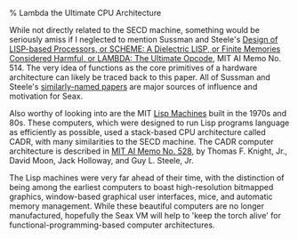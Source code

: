 % Lambda the Ultimate CPU Architecture

While not directly related to the SECD machine, something would be seriously amiss if I neglected to mention Sussman and Steele's [Design of LISP-based Processors, or SCHEME: A Dielectric LISP, or Finite Memories Considered Harmful, or LAMBDA: The Ultimate Opcode](http://repository.readscheme.org/ftp/papers/ai-lab-pubs/AIM-514.pdf), MIT AI Memo No. 514. The very idea of functions as the core primitives of a hardware architecture can likely be traced back to this paper. All of Sussman and Steele's [similarly-named papers](http://library.readscheme.org/page1.html) are major sources of influence and motivation for Seax.

Also worthy of looking into are the MIT [Lisp Machines](http://en.wikipedia.org/wiki/Lisp_machine) built in the 1970s and 80s. These computers, which were designed to run Lisp programs language as efficiently as possible, used a stack-based CPU architecture called CADR, with many similarities to the SECD machine. The CADR computer architecture is described in [MIT AI Memo No. 528](ftp://publications.ai.mit.edu/ai-publications/pdf/AIM-528.pdf), by Thomas F. Knight, Jr., David Moon, Jack Holloway, and Guy L. Steele, Jr.

The Lisp machines were very far ahead of their time, with the distinction of being among the earliest computers to boast high-resolution bitmapped graphics, window-based graphical user interfaces, mice, and automatic memory management. While these beautiful computers are no longer manufactured, hopefully the Seax VM will help to 'keep the torch alive' for functional-programming-based computer architectures.